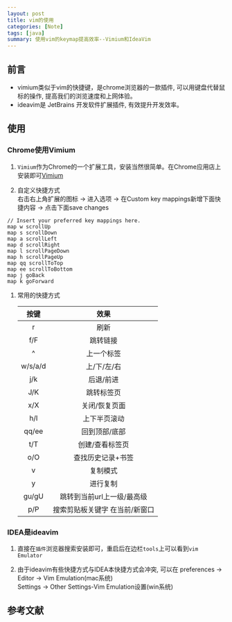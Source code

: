 ```yaml
---
layout: post
title: vim的使用
categories: [Note]
tags: [java]
summary: 使用vim的keymap提高效率--Vimium和IdeaVim
---
```


## 前言
- vimium类似于vim的快捷键，是chrome浏览器的一款插件, 可以用键盘代替鼠标的操作, 提高我们的浏览速度和上网体验。
- ideavim是 JetBrains 开发软件扩展插件, 有效提升开发效率。


## 使用

### Chrome使用Vimium
1. `Vimium`作为Chrome的一个扩展工具，安装当然很简单。在Chrome应用店上安装即可[Vimium](https://chrome.google.com/webstore/detail/vimium/dbepggeogbaibhgnhhndojpepiihcmeb?utm_source=chrome-ntp-icon)

1. 自定义快捷方式  
右击右上角扩展的图标 -> 进入选项 -> 在Custom key mappings新增下面快捷内容 -> 点击下面save changes
```
// Insert your preferred key mappings here.
map w scrollUp
map s scrollDown
map a scrollLeft
map d scrollRight
map l scrollPageDown
map h scrollPageUp
map qq scrollToTop
map ee scrollToBottom
map j goBack
map k goForward
```

1. 常用的快捷方式

    |按键|效果|
    | :--: |:--:|
    |r|刷新|
    |f/F|跳转链接|
    |^|上一个标签|
    |w/s/a/d|上/下/左/右|
    |j/k|后退/前进|
    |J/K|跳转标签页|
    |x/X|关闭/恢复页面|
    |h/l|上下半页滚动|
    |qq/ee|回到顶部/底部|
    |t/T|创建/查看标签页|
    |o/O|查找历史记录+书签|
    |v|复制模式|
    |y|进行复制|
    |gu/gU|跳转到当前url上一级/最高级|
    |p/P|搜索剪贴板关键字 在当前/新窗口|



### IDEA是ideavim
1. 直接在`插件`浏览器搜索安装即可，重启后在边栏`tools`上可以看到`vim Emulator`

1. 由于ideavim有些快捷方式与IDEA本快捷方式会冲突, 可以在
preferences -> Editor -> Vim Emulation(mac系统)  
Settings -> Other Settings-Vim Emulation设置(win系统)


## 参考文献

